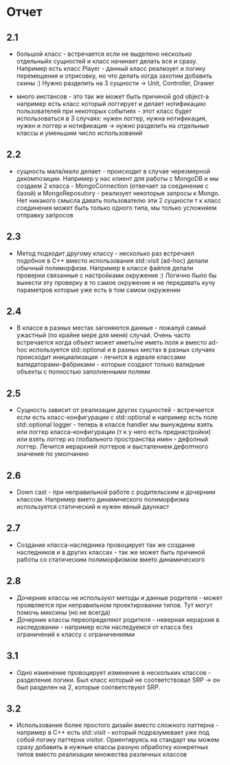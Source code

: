 # Отчет

## 2.1

* большой класс - встречается если не выделено несколько отдельныйх сущностей и класс начинает делать все и сразу. Например есть класс Player - данный класс реализует и логику перемещения и отрисовку, но что делать когда захотим добавить скины :) Нужно разделить на 3 сущности -> Unit, Controller, Drawer

* много инстансов - это так же может быть причиной god object-a например есть класс который логгирует и делает нотификацию пользователей при некоторых событиях - этот класс будет использоваться в 3 случаях: нужен логгер, нужна нотификация, нужен и логгер и нотификация -> нужно разделить на отдельные классы и уменьшим число использований

## 2.2

* сущность мала/мало делает - происходит в случае черезмерной декомпозиции. Например у нас клиент для работы с MongoDB и мы создаем 2 класса - MongoConnection (отвечает за соединение с базой) и MongoReposutory - реализует некоторые запросы к Mongo. Нет никакого смысла давать пользователю эти 2 сущности т к класс соединения может быть только одного типа, мы только усложняем отправку запросов

## 2.3 

* Метод подходит другому классу - несколько раз встречаел подобное в С++ вместо использования std::visit (ad-hoc) делали обычный полиморфизм. Например в классе файлов делали проверки связанные с настройками окружения :) Логично было бы вынести эту проверку в то самое окружение и не передавать кучу параметров которые уже есть в том самом окружении

## 2.4

* В классе в разных местах загоняются данные - пожалуй самый ужастный (по крайне мере для меня) случай. Очень часто встречается когда объект может иметь/не иметь поля и вместо ad-hoc используется  std::optional и в разных местах в разных случаях происходит инициализация - лечится в идеале классами валидаторами-фабриками - которые создают только валидные объекты с полностью заполненными полями

## 2.5

* Сущность зависит от реализации других сущностей - встречается если есть класс-конфигурации с std::optional и например есть поле std::optional logger - теперь в классе handler мы вынуждены взять или логгер класса-конфигурации (т к у него есть преднастройки) или взять логгер из глобального пространства имен - дефолный логгер. Лечится иерархией логгеров и высталением дефолтного значения по умолчанию

## 2.6

* Down cast - при неправильной работе с родительским и дочерним классом. Например вмето динамического полиморфизма используется статический и нужен явный даункаст

## 2.7

* Создание класса-наследника провоцирует так же создание наследников и в других классах - так же может быть причиной работы со статическим полиморфизмом вмето динамического

## 2.8

* Дочерние классы не используют методы и данные родителя - может проявляется при неправильном проектировании типов. Тут могут помочь миксины (но не всегда)
* Дочерние классы переопределяют родителя - неверная иерархия в наследовании - например если наследуемся от класса без ограничений к классу с ограничениями

## 3.1

* Одно изменение провоцирует изменение в нескольких классов - разделение логики. Был класс который не соответствовал SRP -> он был разделен на 2, которые соответствуют SRP.

## 3.2

* Использование более простого дизайн вместо сложного паттерна - например в С++ есть std::visit - который подразумевает уже под собой логику паттерна visitor. Ориентируясь на стандарт мы можем сразу добавить в нужные классы разную обработку конкретных типов вместо реализации множества различных классов
